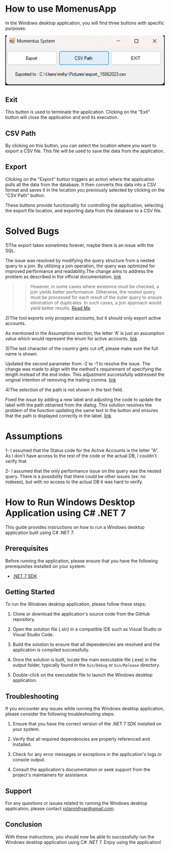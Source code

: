 # How to use MomenusApp

In the Windows desktop application, you will find three buttons with specific purposes:

![alt text](https://raw.githubusercontent.com/rotanmihyar/MomentusTechnologies-/master/Screenshot.png)
## Exit
This button is used to terminate the application. Clicking on the "Exit" button will close the application and end its execution.

## CSV Path ##
By clicking on this button, you can select the location where you want to export a CSV file. This file will be used to save the data from the application.

## Export ##
Clicking on the "Export" button triggers an action where the application pulls all the data from the database. It then converts this data into a CSV format and saves it in the location you previously selected by clicking on the "CSV Path" button.

These buttons provide functionality for controlling the application, selecting the export file location, and exporting data from the database to a CSV file.
# Solved Bugs #
1)The export takes sometimes forever, maybe there is an issue with the SQL.

The issue was resolved by modifying the query structure from a nested query to a join. By utilizing a join operation, the query was optimized for improved performance and readability.The change aims to address the problem as described in the official documentation. [link](https://github.com/rotanmihyar/MomentusTechnologies-/blob/master/Momentus%20Email%20Task/Form1.cs#L85)

>> However, in some cases where existence must be checked, a join yields better performance. Otherwise, the nested query must be processed for each result of the outer query to ensure elimination of duplicates. In such cases, a join approach would yield better results. [Read Me](https://learn.microsoft.com/en-us/sql/relational-databases/performance/subqueries?view=sql-server-ver16).


2)The tool exports only prospect accounts, but it should only export active accounts.

As mentioned in the Assumptions section, the letter 'A' is just an assumption value which would represent the enum for active accounts. [link](https://github.com/rotanmihyar/MomentusTechnologies-/blob/master/Momentus%20Email%20Task/Form1.cs#L85)

3)The last character of the country gets cut off, please make sure the full name is shown.

Updated the second parameter from -2 to -1 to resolve the issue. The change was made to align with the method's requirement of specifying the length instead of the end index. This adjustment successfully addressed the original intention of removing the trailing comma. [link](https://github.com/rotanmihyar/MomentusTechnologies-/blob/master/Momentus%20Email%20Task/Form1.cs#L101)

4)The selection of the path is not shown in the text field.

Fixed the issue by adding a new label and adjusting the code to update the label with the path obtained from the dialog. This solution resolves the problem of the function updating the same text in the button and ensures that the path is displayed correctly in the label. [link](https://github.com/rotanmihyar/MomentusTechnologies-/blob/master/Momentus%20Email%20Task/Form1.cs#L38)


# Assumptions #
1- I assumed that the Status code for the Active Accounts is the letter "A". As I don't have access to the rest of the code or the actual DB, I couldn't verify that.

2- I assumed that the only performance issue on the query was the nested query. There is a possibility that there could be other issues (ex: no indexes), but with no access to the actual DB it was hard to verify.


# How to Run Windows Desktop Application using C# .NET 7

This guide provides instructions on how to run a Windows desktop application built using C# .NET 7.

## Prerequisites
Before running the application, please ensure that you have the following prerequisites installed on your system:

- [.NET 7 SDK](https://dotnet.microsoft.com/download/dotnet/7.0)

## Getting Started
To run the Windows desktop application, please follow these steps:

1. Clone or download the application's source code from the GitHub repository.

2. Open the solution file (.sln) in a compatible IDE such as Visual Studio or Visual Studio Code.

3. Build the solution to ensure that all dependencies are resolved and the application is compiled successfully.

4. Once the solution is built, locate the main executable file (.exe) in the output folder, typically found in the `bin/Debug` or `bin/Release` directory.

5. Double-click on the executable file to launch the Windows desktop application.

## Troubleshooting
If you encounter any issues while running the Windows desktop application, please consider the following troubleshooting steps:

1. Ensure that you have the correct version of the .NET 7 SDK installed on your system.

2. Verify that all required dependencies are properly referenced and installed.

3. Check for any error messages or exceptions in the application's logs or console output.

4. Consult the application's documentation or seek support from the project's maintainers for assistance.


## Support
For any questions or issues related to running the Windows desktop application, please contact rotanmihyar@gmail.com.

## Conclusion
With these instructions, you should now be able to successfully run the Windows desktop application using C# .NET 7. Enjoy using the application!
